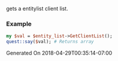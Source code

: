 gets a entitylist client list.
### Example

```perl
my $val = $entity_list->GetClientList();
quest::say($val); # Returns array
```


Generated On 2018-04-29T00:35:14-07:00